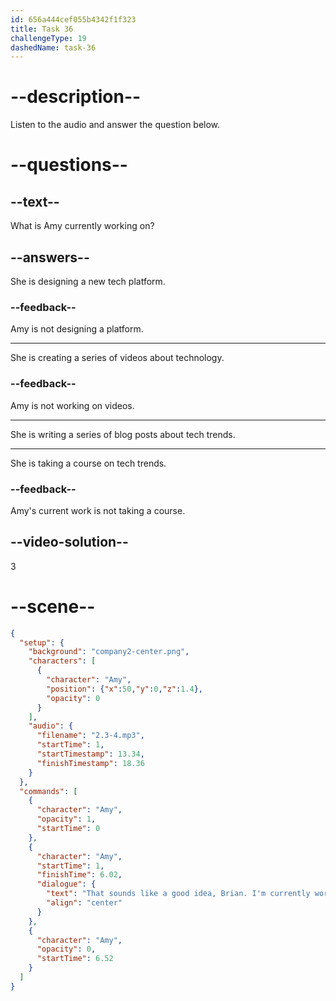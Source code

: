 ```yaml
---
id: 656a444cef055b4342f1f323
title: Task 36
challengeType: 19
dashedName: task-36
---
```


<!-- (Audio) Amy: That sounds like a good idea, Brian. I'm currently working on a series of blog posts about tech trends. -->

# --description--

Listen to the audio and answer the question below.

# --questions--

## --text--

What is Amy currently working on?

## --answers--

She is designing a new tech platform.

### --feedback--

Amy is not designing a platform.

---

She is creating a series of videos about technology.

### --feedback--

Amy is not working on videos.

---

She is writing a series of blog posts about tech trends.

---

She is taking a course on tech trends.

### --feedback--

Amy's current work is not taking a course.

## --video-solution--

3

# --scene--

```json
{
  "setup": {
    "background": "company2-center.png",
    "characters": [
      {
        "character": "Amy",
        "position": {"x":50,"y":0,"z":1.4},
        "opacity": 0
      }
    ],
    "audio": {
      "filename": "2.3-4.mp3",
      "startTime": 1,
      "startTimestamp": 13.34,
      "finishTimestamp": 18.36
    }
  },
  "commands": [
    {
      "character": "Amy",
      "opacity": 1,
      "startTime": 0
    },
    {
      "character": "Amy",
      "startTime": 1,
      "finishTime": 6.02,
      "dialogue": {
        "text": "That sounds like a good idea, Brian. I'm currently working on a series of blog posts about tech trends.",
        "align": "center"
      }
    },
    {
      "character": "Amy",
      "opacity": 0,
      "startTime": 6.52
    }
  ]
}
```
